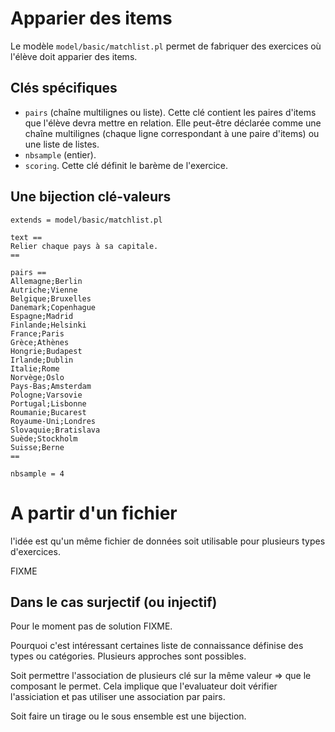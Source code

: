 # Apparier des items

Le modèle `model/basic/matchlist.pl` permet de fabriquer des exercices où l'élève doit apparier des items.

## Clés spécifiques
* `pairs` (chaîne multilignes ou liste). Cette clé contient les paires d'items que l'élève devra mettre en relation. Elle peut-être déclarée comme une chaîne multilignes (chaque ligne correspondant à une paire d'items) ou une liste de listes.
* `nbsample` (entier).
* `scoring`. Cette clé définit le barème de l'exercice.

## Une bijection clé-valeurs

~~~
extends = model/basic/matchlist.pl

text ==
Relier chaque pays à sa capitale.
==

pairs ==
Allemagne;Berlin
Autriche;Vienne
Belgique;Bruxelles
Danemark;Copenhague
Espagne;Madrid
Finlande;Helsinki
France;Paris
Grèce;Athènes
Hongrie;Budapest
Irlande;Dublin
Italie;Rome
Norvège;Oslo
Pays-Bas;Amsterdam
Pologne;Varsovie
Portugal;Lisbonne
Roumanie;Bucarest
Royaume-Uni;Londres
Slovaquie;Bratislava
Suède;Stockholm
Suisse;Berne
==

nbsample = 4
~~~


#  A partir d'un fichier 
l'idée est qu'un même fichier de données soit utilisable pour plusieurs types d'exercices.

 FIXME 


## Dans le cas surjectif (ou injectif) 

Pour le moment pas de solution FIXME.

Pourquoi c'est intéressant certaines liste de connaissance définise des types ou catégories.
Plusieurs approches sont possibles.

Soit permettre l'association de plusieurs clé sur la même valeur => que le composant le permet.
Cela implique que l'evaluateur doit vérifier l'assiciation et pas utiliser une association par pairs.

Soit faire un tirage ou le sous ensemble est une bijection.


